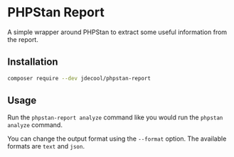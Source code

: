PHPStan Report
==============

A simple wrapper around PHPStan to extract some useful information from the report.

## Installation

```bash
composer require --dev jdecool/phpstan-report
```

## Usage

Run the `phpstan-report analyze` command like you would run the `phpstan analyze` command.

You can change the output format using the `--format` option. The available formats are `text` and `json`.
